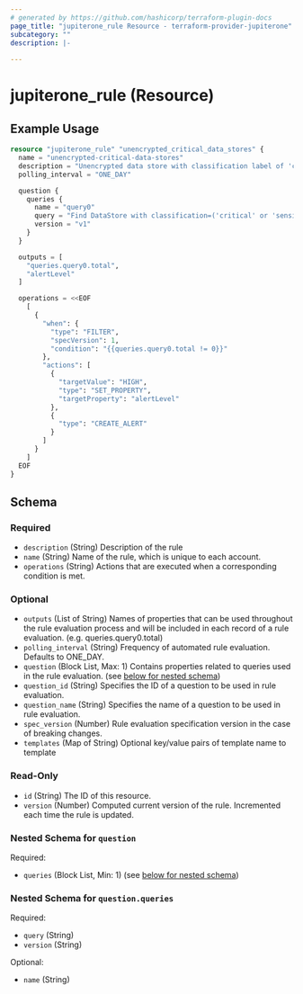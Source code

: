 ```yaml
---
# generated by https://github.com/hashicorp/terraform-plugin-docs
page_title: "jupiterone_rule Resource - terraform-provider-jupiterone"
subcategory: ""
description: |-
  
---
```


# jupiterone_rule (Resource)



## Example Usage

```terraform
resource "jupiterone_rule" "unencrypted_critical_data_stores" {
  name = "unencrypted-critical-data-stores"
  description = "Unencrypted data store with classification label of 'critical' or 'sensitive' or 'confidential' or 'restricted'"
  polling_interval = "ONE_DAY"

  question {
    queries {
      name = "query0"
      query = "Find DataStore with classification=('critical' or 'sensitive' or 'confidential' or 'restricted') and encrypted!=true"
      version = "v1"
    }
  }

  outputs = [
    "queries.query0.total",
    "alertLevel"
  ]

  operations = <<EOF
    [
      {
        "when": {
          "type": "FILTER",
          "specVersion": 1,
          "condition": "{{queries.query0.total != 0}}"
        },
        "actions": [
          {
            "targetValue": "HIGH",
            "type": "SET_PROPERTY",
            "targetProperty": "alertLevel"
          },
          {
            "type": "CREATE_ALERT"
          }
        ]
      }
    ]
  EOF
}
```

<!-- schema generated by tfplugindocs -->
## Schema

### Required

- `description` (String) Description of the rule
- `name` (String) Name of the rule, which is unique to each account.
- `operations` (String) Actions that are executed when a corresponding condition is met.

### Optional

- `outputs` (List of String) Names of properties that can be used throughout the rule evaluation process and will be included in each record of a rule evaluation. (e.g. queries.query0.total)
- `polling_interval` (String) Frequency of automated rule evaluation. Defaults to ONE_DAY.
- `question` (Block List, Max: 1) Contains properties related to queries used in the rule evaluation. (see [below for nested schema](#nestedblock--question))
- `question_id` (String) Specifies the ID of a question to be used in rule evaluation.
- `question_name` (String) Specifies the name of a question to be used in rule evaluation.
- `spec_version` (Number) Rule evaluation specification version in the case of breaking changes.
- `templates` (Map of String) Optional key/value pairs of template name to template

### Read-Only

- `id` (String) The ID of this resource.
- `version` (Number) Computed current version of the rule. Incremented each time the rule is updated.

<a id="nestedblock--question"></a>
### Nested Schema for `question`

Required:

- `queries` (Block List, Min: 1) (see [below for nested schema](#nestedblock--question--queries))

<a id="nestedblock--question--queries"></a>
### Nested Schema for `question.queries`

Required:

- `query` (String)
- `version` (String)

Optional:

- `name` (String)


